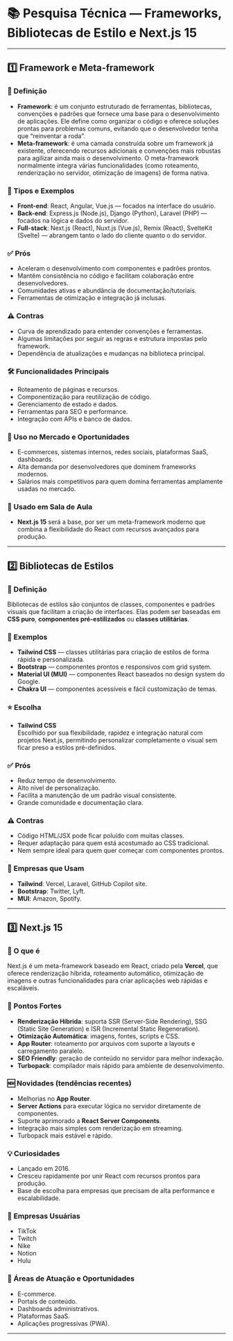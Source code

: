 # 📚 Pesquisa Técnica — Frameworks, Bibliotecas de Estilo e Next.js 15

---

## 1️⃣ Framework e Meta-framework

### 📌 Definição
- **Framework**: é um conjunto estruturado de ferramentas, bibliotecas, convenções e padrões que fornece uma base para o desenvolvimento de aplicações. Ele define como organizar o código e oferece soluções prontas para problemas comuns, evitando que o desenvolvedor tenha que “reinventar a roda”.
- **Meta-framework**: é uma camada construída sobre um framework já existente, oferecendo recursos adicionais e convenções mais robustas para agilizar ainda mais o desenvolvimento. O meta-framework normalmente integra várias funcionalidades (como roteamento, renderização no servidor, otimização de imagens) de forma nativa.

### 🔹 Tipos e Exemplos
- **Front-end**: React, Angular, Vue.js — focados na interface do usuário.
- **Back-end**: Express.js (Node.js), Django (Python), Laravel (PHP) — focados na lógica e dados do servidor.
- **Full-stack**: Next.js (React), Nuxt.js (Vue.js), Remix (React), SvelteKit (Svelte) — abrangem tanto o lado do cliente quanto o do servidor.

### ✅ Prós
- Aceleram o desenvolvimento com componentes e padrões prontos.
- Mantêm consistência no código e facilitam colaboração entre desenvolvedores.
- Comunidades ativas e abundância de documentação/tutoriais.
- Ferramentas de otimização e integração já inclusas.

### ⚠️ Contras
- Curva de aprendizado para entender convenções e ferramentas.
- Algumas limitações por seguir as regras e estrutura impostas pelo framework.
- Dependência de atualizações e mudanças na biblioteca principal.

### 🛠 Funcionalidades Principais
- Roteamento de páginas e recursos.
- Componentização para reutilização de código.
- Gerenciamento de estado e dados.
- Ferramentas para SEO e performance.
- Integração com APIs e banco de dados.

### 💼 Uso no Mercado e Oportunidades
- E-commerces, sistemas internos, redes sociais, plataformas SaaS, dashboards.
- Alta demanda por desenvolvedores que dominem frameworks modernos.
- Salários mais competitivos para quem domina ferramentas amplamente usadas no mercado.

### 🎯 Usado em Sala de Aula
- **Next.js 15** será a base, por ser um meta-framework moderno que combina a flexibilidade do React com recursos avançados para produção.

---

## 2️⃣ Bibliotecas de Estilos

### 📌 Definição
Bibliotecas de estilos são conjuntos de classes, componentes e padrões visuais que facilitam a criação de interfaces. Elas podem ser baseadas em **CSS puro**, **componentes pré-estilizados** ou **classes utilitárias**.

### 📌 Exemplos
- **Tailwind CSS** — classes utilitárias para criação de estilos de forma rápida e personalizada.
- **Bootstrap** — componentes prontos e responsivos com grid system.
- **Material UI (MUI)** — componentes React baseados no design system do Google.
- **Chakra UI** — componentes acessíveis e fácil customização de temas.

### ⭐ Escolha
- **Tailwind CSS**  
  Escolhido por sua flexibilidade, rapidez e integração natural com projetos Next.js, permitindo personalizar completamente o visual sem ficar preso a estilos pré-definidos.

### ✅ Prós
- Reduz tempo de desenvolvimento.
- Alto nível de personalização.
- Facilita a manutenção de um padrão visual consistente.
- Grande comunidade e documentação clara.

### ⚠️ Contras
- Código HTML/JSX pode ficar poluído com muitas classes.
- Requer adaptação para quem está acostumado ao CSS tradicional.
- Nem sempre ideal para quem quer começar com componentes prontos.

### 💼 Empresas que Usam
- **Tailwind**: Vercel, Laravel, GitHub Copilot site.
- **Bootstrap**: Twitter, Lyft.
- **MUI**: Amazon, Spotify.

---

## 3️⃣ Next.js 15

### 📌 O que é
Next.js é um meta-framework baseado em React, criado pela **Vercel**, que oferece renderização híbrida, roteamento automático, otimização de imagens e outras funcionalidades para criar aplicações web rápidas e escaláveis.

### 💪 Pontos Fortes
- **Renderização Híbrida**: suporta SSR (Server-Side Rendering), SSG (Static Site Generation) e ISR (Incremental Static Regeneration).
- **Otimização Automática**: imagens, fontes, scripts e CSS.
- **App Router**: roteamento por arquivos com suporte a layouts e carregamento paralelo.
- **SEO Friendly**: geração de conteúdo no servidor para melhor indexação.
- **Turbopack**: compilador mais rápido para ambiente de desenvolvimento.

### 🆕 Novidades (tendências recentes)
- Melhorias no **App Router**.
- **Server Actions** para executar lógica no servidor diretamente de componentes.
- Suporte aprimorado a **React Server Components**.
- Integração mais simples com renderização em streaming.
- Turbopack mais estável e rápido.

### 💡 Curiosidades
- Lançado em 2016.
- Cresceu rapidamente por unir React com recursos prontos para produção.
- Base de escolha para empresas que precisam de alta performance e escalabilidade.

### 💼 Empresas Usuárias
- TikTok
- Twitch
- Nike
- Notion
- Hulu

### 🎯 Áreas de Atuação e Oportunidades
- E-commerce.
- Portais de conteúdo.
- Dashboards administrativos.
- Plataformas SaaS.
- Aplicações progressivas (PWA).

---

